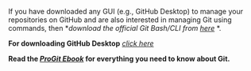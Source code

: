 If you have downloaded any GUI (e.g., GitHub Desktop) to manage your repositories on GitHub and are also interested in managing Git using commands, then **download the official Git Bash/CLI from *[here](https://git-scm.com/downloads)** *.

**For downloading GitHub Desktop** *[click here](https://desktop.github.com/download/)*

**Read the *[ProGit Ebook](https://github.com/usman-pirzada/Installing-Git/raw/refs/heads/main/ProGit%20Ebook.pdf)* for everything you need to know about Git.**
